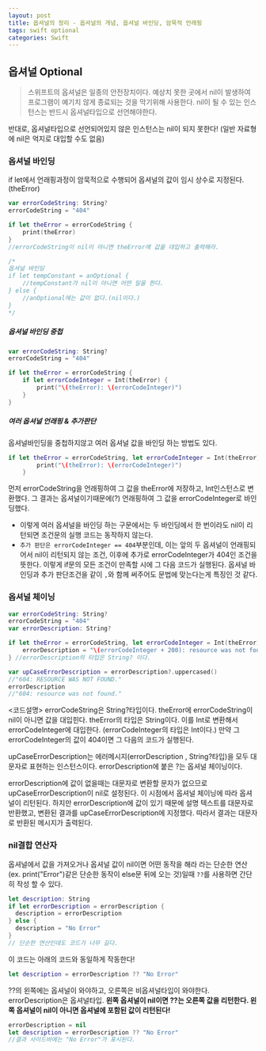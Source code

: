 ```yaml
---
layout: post
title: 옵셔널의 정리 - 옵셔널의 개념, 옵셔널 바인딩, 암묵적 언래핑
tags: swift optional
categories: Swift
---
```



## 옵셔널 Optional
> 스위프트의 옵셔널은 일종의 안전장치이다. 예상치 못한 곳에서 nil이 발생하여 프로그램이 예기치 않게 종료되는 것을 막기위해 사용한다. nil이 될 수 있는 인스턴스는 반드시 옵셔널타입으로 선언해야한다.
>
반대로, 옵셔널타입으로 선언되어있지 않은 인스턴스는 nil이 되지 못한다! (일반 자료형에 nil은 억지로 대입할 수도 없음)


### 옵셔널 바인딩
if let에서 언래핑과정이 암묵적으로 수행되어 옵셔널의 값이 임시 상수로 지정된다.(theError)
~~~swift
var errorCodeString: String?
errorCodeString = "404"

if let theError = errorCodeString {
    print(theError)
}
//errorCodeString이 nil이 아니면 theError에 값을 대입하고 출력해라.

/*
옵셔널 바인딩
if let tempConstant = anOptional {
    //tempConstant가 nil이 아니면 어떤 일을 한다.
} else {
    //anOptional에는 값이 없다.(nil이다.)
}
*/
~~~

##### 옵셔널 바인딩 중첩
~~~swift
var errorCodeString: String?
errorCodeString = "404"

if let theError = errorCodeString {
    if let errorCodeInteger = Int(theError) {
        print("\(theError): \(errorCodeInteger)")
    }
}

~~~
##### 여러 옵셔널 언래핑 & 추가판단
옵셔널바인딩을 중첩하지않고 여러 옵셔널 값을 바인딩 하는 방법도 있다.
~~~swift
if let theError = errorCodeString, let errorCodeInteger = Int(theError) {
        print("\(theError): \(errorCodeInteger)")
    }
~~~
먼저  errorCodeString을 언래핑하여 그 값을 theError에 저장하고, Int인스턴스로 변환했다. 그 결과는 옵셔널이기때문에(?) 언래핑하여 그 값을 errorCodeInteger로 바인딩했다.
- 이렇게 여러 옵셔널을 바인딩 하는 구문에서는 두 바인딩에서 한 번이라도 nil이 리턴되면 조건문의 실행 코드는 동작하지 않는다.
- `추가 판단은 errorCodeInteger == 404`부분인데, 이는 앞의 두 옵셔널이 언래핑되어서 nil이 리턴되지 않는 조건, 이후에 추가로 errorCodeInteger가 404인 조건을 뜻한다. 이렇게 if문의 모든 조건이 만족할 시에 그 다음 코드가 실행된다. 옵셔널 바인딩과 추가 판단조건을 같이 `,`와 함께 써주어도 문법에 맞는다는게 특징인 것 같다.


### 옵셔널 체이닝
~~~swift
var errorCodeString: String?
errorCodeString = "404"
var errorDescription: String?

if let theError = errorCodeString, let errorCodeInteger = Int(theError), errorCodeInteger == 404 {
    errorDescription = "\(errorCodeInteger + 200): resource was not found."
} //errorDescription의 타입은 String? 이다.

var upCaseErrorDescription = errorDescription?.uppercased()
//"604: RESOURCE WAS NOT FOUND."
errorDescription
//"604: resource was not found."
~~~

<코드설명> errorCodeString은 String?타입이다. theError에 errorCodeString이 nil이 아니면 값을 대입힌다. theError의 타입은 String이다. 이를 Int로 변환해서 errorCodeInteger에 대입한다. (errorCodeInteger의 타입은 Int이다.) 만약 그 errorCodeInteger의 값이 404이면 그 다음의 코드가 실행된다.

upCaseErrorDescription는 에러메시지(errorDescription , String?타입)을 모두 대문자로 표현하는 인스턴스이다. errorDescription에 붙은 ?는 옵셔널 체이닝이다.

errorDescription에 값이 없을때는 대문자로 변환할 문자가 없으므로 upCaseErrorDescription이 nil로 설정된다. 이 시점에서 옵셔널 체이닝에 따라 옵셔널이 리턴된다.
하지만 errorDescription에 값이 있기 때문에 설명 텍스트를 대문자로 반환했고, 변환된 결과를 upCaseErrorDescription에 지정했다. 따라서 결과는 대문자로 반환된 메시지가 출력된다.

### nil결합 연산자
옵셔널에서 값을 가져오거나 옵셔널 값이 nil이면 어떤 동작을 해라 라는 단순한 연산 (ex. print("Error")같은 단순한 동작이 else문 뒤에 오는 것)일때 `??`를 사용하면 간단히 작성 할 수 있다.

~~~swift
let description: String
if let errorDescription = errorDescription {
  description = errorDescription
} else {
  description = "No Error"
}
// 단순한 연산인데도 코드가 너무 길다.
~~~
이 코드는 아래의 코드와 동일하게 작동한다!
~~~swift
let description = errorDescription ?? "No Error"
~~~

??의 왼쪽에는 옵셔널이 와야하고, 오른쪽은 비옵셔널타입이 와야한다. errorDescription은 옵셔널타입.
**왼쪽 옵셔널이 nil이면 ??는 오른쪽 값을 리턴한다. 왼쪽 옵셔널이 nil이 아니면 옵셔널에 포함된 값이 리턴된다!**
~~~swift
errorDescription = nil
let description = errorDescription ?? "No Error"
//결과 사이드바에는 "No Error"가 표시된다.
~~~
